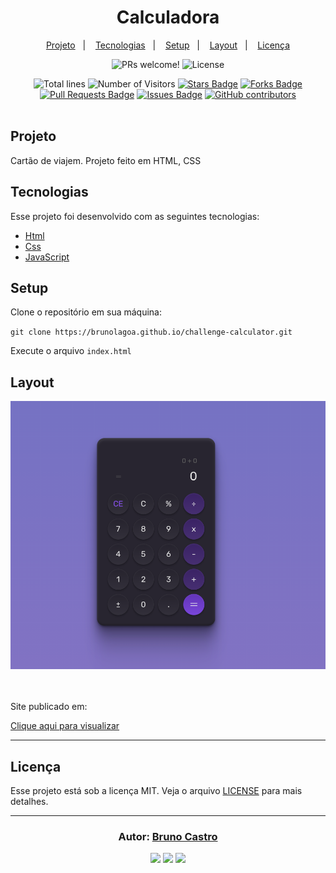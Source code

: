 <h1 align="center">
    Calculadora
</h1>

<p align="center">
  <a href="#sobre">Projeto</a>&nbsp;&nbsp;&nbsp;|&nbsp;&nbsp;&nbsp;
  <a href="#tecnologias">Tecnologias</a>&nbsp;&nbsp;&nbsp;|&nbsp;&nbsp;&nbsp;
  <a href="#setup">Setup</a>&nbsp;&nbsp;&nbsp;|&nbsp;&nbsp;&nbsp;
  <a href="#layout">Layout</a>&nbsp;&nbsp;&nbsp;|&nbsp;&nbsp;&nbsp;
  <a href="#licença">Licença</a>
</p>

<p align="center">
  <img src="https://img.shields.io/static/v1?label=PRs&message=welcome&color=15C3D6&labelColor=000000" alt="PRs welcome!" />
  <img alt="License" src="https://img.shields.io/static/v1?label=license&message=MIT&color=15C3D6&labelColor=000000">
</p>

<div align="center">
  <img src="https://sloc.xyz/github/brunolagoa/challenge-calculator" alt="Total lines">
  <img src="https://visitor-badge.laobi.icu/badge?page_id=aritra-tech/brunolagoa.challenge-calculator" alt="Number of Visitors">
  <a href="https://github.com/brunolagoa/challenge-calculator/stargazers"><img src="https://img.shields.io/github/stars/brunolagoa/challenge-calculator" alt="Stars Badge" /></a>
  <a href="https://github.com/brunolagoa/challenge-calculator/network/members"><img src="https://img.shields.io/github/forks/brunolagoa/challenge-calculator" alt="Forks Badge" /></a>
  <a href="https://github.com/brunolagoa/challenge-calculator/pulls"><img src="https://img.shields.io/github/issues-pr/brunolagoa/challenge-calculator" alt="Pull Requests Badge" /></a>
  <a href="https://github.com/brunolagoa/challenge-calculator/issues"><img src="https://img.shields.io/github/issues/brunolagoa/challenge-calculator" alt="Issues Badge" /></a>
  <a href="https://github.com/brunolagoa/challenge-calculator/graphs/contributors"><img alt="GitHub contributors" src="https://img.shields.io/github/contributors/brunolagoa/challenge-calculator?color=2b9348"></a>
</div>

<br>

## Projeto

Cartão de viajem. Projeto feito em HTML, CSS

## Tecnologias

Esse projeto foi desenvolvido com as seguintes tecnologias:

- [Html](https://www.w3schools.com/html)
- [Css](https://www.w3schools.com/css/default.asp)
- [JavaScript](https://www.w3schools.com/js/)

## Setup

Clone o repositório em sua máquina:

`git clone https://brunolagoa.github.io/challenge-calculator.git`

Execute o arquivo `index.html`

## Layout

<div align="center">
    <img alt="Desktop" title="#Desktop" src="./assets/mock.png" width="680px" />
</div>
<br/><br/>

<p>Site publicado em:</p>
<a alt="Bruno Castro" target="_blank" rel="noopener noreferrer" href="https://brunolagoa.github.io/challenge-calculator">Clique aqui para visualizar</a>

---


## Licença

Esse projeto está sob a licença MIT. Veja o arquivo [LICENSE](LICENSE.md) para mais detalhes.

---

<h3 align="center">
Autor: <a alt="Bruno Castro" target="_blank" rel="noopener noreferrer" href="https://brunocastro.dev">Bruno Castro</a>
</h3>

<p align="center">

  <a alt="Bruno Castro Linkedin" rel="noopener noreferrer" href="https://www.linkedin.com/in/brunovcastro">
    <img src="https://img.shields.io/badge/LinkedIn-Bruno%20Castro-blue?logo=linkedin"/></a>
  <a alt="Bruno Castro GitHub" rel="noopener noreferrer" href="https://github.com/brunolagoa">
  <img src="https://img.shields.io/badge/GitHub-Bruno%20Castro-lightgrey?logo=github"/></a>
  <a alt="Bruno Castro Site" rel="noopener noreferrer" href="https://brunocastro.dev">
  <img src="https://img.shields.io/badge/WebSite-Bruno%20Castro-lightgrey?logo=appveyor"/></a>

</p>